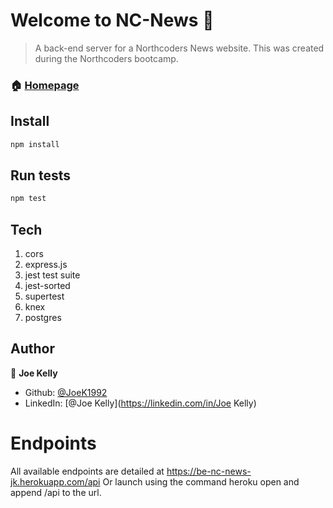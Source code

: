 # Welcome to NC-News 👋

> A back-end server for a Northcoders News website. This was created during the Northcoders bootcamp.

### 🏠 [Homepage](https://github.com/JoeK1992/be-nc-news)

## Install

```sh
npm install
```

## Run tests

```sh
npm test


```

## Tech

1. cors
2. express.js
3. jest test suite
4. jest-sorted
5. supertest
6. knex
7. postgres

## Author

👤 **Joe Kelly**

- Github: [@JoeK1992](https://github.com/JoeK1992)
- LinkedIn: [@Joe Kelly](https://linkedin.com/in/Joe Kelly)

# Endpoints

All available endpoints are detailed at https://be-nc-news-jk.herokuapp.com/api Or launch using the command heroku open and append /api to the url.
